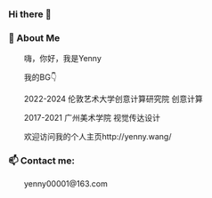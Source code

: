 ### Hi there 👋

### 🤺 About Me

<p>&emsp;&emsp;嗨，你好，我是Yenny</p>
<p>&emsp;&emsp;我的BG👇</p>
<p>&emsp;&emsp;2022-2024 伦敦艺术大学创意计算研究院 创意计算</p>
<p>&emsp;&emsp;2017-2021 广州美术学院 视觉传达设计</p>
<p>&emsp;&emsp;欢迎访问我的个人主页http://yenny.wang/</p>

### 📫 Contact me: 
<p>&emsp;&emsp;yenny00001@163.com</p>



